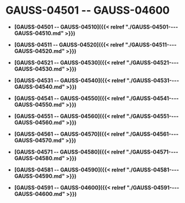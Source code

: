 # GAUSS-04501 -- GAUSS-04600<a name="ZH-CN_TOPIC_0302073646"></a>

-   **[GAUSS-04501 -- GAUSS-04510]({{< relref "./GAUSS-04501----GAUSS-04510.md" >}})**  

-   **[GAUSS-04511 -- GAUSS-04520]({{< relref "./GAUSS-04511----GAUSS-04520.md" >}})**  

-   **[GAUSS-04521 -- GAUSS-04530]({{< relref "./GAUSS-04521----GAUSS-04530.md" >}})**  

-   **[GAUSS-04531 -- GAUSS-04540]({{< relref "./GAUSS-04531----GAUSS-04540.md" >}})**  

-   **[GAUSS-04541 -- GAUSS-04550]({{< relref "./GAUSS-04541----GAUSS-04550.md" >}})**  

-   **[GAUSS-04551 -- GAUSS-04560]({{< relref "./GAUSS-04551----GAUSS-04560.md" >}})**  

-   **[GAUSS-04561 -- GAUSS-04570]({{< relref "./GAUSS-04561----GAUSS-04570.md" >}})**  

-   **[GAUSS-04571 -- GAUSS-04580]({{< relref "./GAUSS-04571----GAUSS-04580.md" >}})**  

-   **[GAUSS-04581 -- GAUSS-04590]({{< relref "./GAUSS-04581----GAUSS-04590.md" >}})**  

-   **[GAUSS-04591 -- GAUSS-04600]({{< relref "./GAUSS-04591----GAUSS-04600.md" >}})**  


